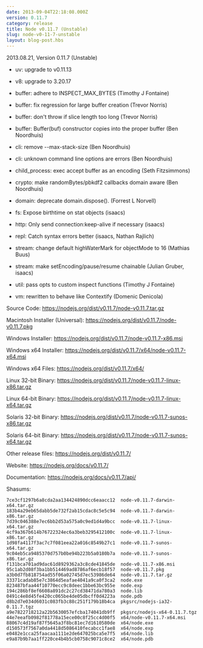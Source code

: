 ```yaml
---
date: 2013-09-04T22:18:08.000Z
version: 0.11.7
category: release
title: Node v0.11.7 (Unstable)
slug: node-v0-11-7-unstable
layout: blog-post.hbs
---
```


2013.08.21, Version 0.11.7 (Unstable)

* uv: upgrade to v0.11.13

* v8: upgrade to 3.20.17

* buffer: adhere to INSPECT_MAX_BYTES (Timothy J Fontaine)

* buffer: fix regression for large buffer creation (Trevor Norris)

* buffer: don't throw if slice length too long (Trevor Norris)

* buffer: Buffer(buf) constructor copies into the proper buffer (Ben Noordhuis)

* cli: remove --max-stack-size (Ben Noordhuis)

* cli: unknown command line options are errors (Ben Noordhuis)

* child_process: exec accept buffer as an encoding (Seth Fitzsimmons)

* crypto: make randomBytes/pbkdf2 callbacks domain aware (Ben Noordhuis)

* domain: deprecate domain.dispose(). (Forrest L Norvell)

* fs: Expose birthtime on stat objects (isaacs)

* http: Only send connection:keep-alive if necessary (isaacs)

* repl: Catch syntax errors better (isaacs, Nathan Rajlich)

* stream: change default highWaterMark for objectMode to 16 (Mathias Buus)

* stream: make setEncoding/pause/resume chainable (Julian Gruber, isaacs)

* util: pass opts to custom inspect functions (Timothy J Fontaine)

* vm: rewritten to behave like Contextify (Domenic Denicola)

Source Code: https://nodejs.org/dist/v0.11.7/node-v0.11.7.tar.gz

Macintosh Installer (Universal): https://nodejs.org/dist/v0.11.7/node-v0.11.7.pkg

Windows Installer: https://nodejs.org/dist/v0.11.7/node-v0.11.7-x86.msi

Windows x64 Installer: https://nodejs.org/dist/v0.11.7/x64/node-v0.11.7-x64.msi

Windows x64 Files: https://nodejs.org/dist/v0.11.7/x64/

Linux 32-bit Binary: https://nodejs.org/dist/v0.11.7/node-v0.11.7-linux-x86.tar.gz

Linux 64-bit Binary: https://nodejs.org/dist/v0.11.7/node-v0.11.7-linux-x64.tar.gz

Solaris 32-bit Binary: https://nodejs.org/dist/v0.11.7/node-v0.11.7-sunos-x86.tar.gz

Solaris 64-bit Binary: https://nodejs.org/dist/v0.11.7/node-v0.11.7-sunos-x64.tar.gz

Other release files: https://nodejs.org/dist/v0.11.7/

Website: https://nodejs.org/docs/v0.11.7/

Documentation: https://nodejs.org/docs/v0.11.7/api/

Shasums:
```
7ce3cf1297b6a8cda2aa134424890dcc6eaacc12  node-v0.11.7-darwin-x64.tar.gz
183b4a29eb65dabb5de732f2ab15cdac8c5e5c94  node-v0.11.7-darwin-x86.tar.gz
7d39c046388e7ec6bb2d53a575a0c9ed1d4a9bcc  node-v0.11.7-linux-x64.tar.gz
4cf9a367b614b76722324ec6a3beb3295412100c  node-v0.11.7-linux-x86.tar.gz
1d98fa4117f3ac7c7f081eea22a016c8549b27c1  node-v0.11.7-sunos-x64.tar.gz
9c04eb5ca9485370d757b0be94b223b5a0180b7a  node-v0.11.7-sunos-x86.tar.gz
f131bca701ad9dac61d8929362a3c8cde41845de  node-v0.11.7-x86.msi
95c1ab2d08f3ba1bb514469ad8786af6ecb18f57  node-v0.11.7.pkg
a3b0d7fb818754ad55f06a02745d7ec53986de64  node-v0.11.7.tar.gz
33371cadab85e7c3864d5eafae4041a9ca0f3ca2  node.exe
823487bfaa44f10770ecc9c8deec1bbe63bc955e  node.exp
194c286bf8ef6608a891dc2c27cd38471da780a3  node.lib
0491c4e8d45fe420cc065be4de05dbcff0d4223a  node.pdb
d8b2d7e034d6031c083fb3c88c251f179b18b4ca  pkgsrc/nodejs-ia32-0.11.7.tgz
a9e7822718212a22b5630057efcba174041db9ff  pkgsrc/nodejs-x64-0.11.7.tgz
44e7eeafb0982f81778a15ece00c8f25cc4d00f5  x64/node-v0.11.7-x64.msi
88067c4d19af87f5645a3f8bc81ec7d1610580de  x64/node.exe
d150573f7567a0da4418d5086410fecabcc1fae8  x64/node.exp
e0482e1cca25faacaa1111e2de647025bca5e7f5  x64/node.lib
e9a87b9b7aa1ff220ce4b4b5cb0758c9071c8ce2  x64/node.pdb
```
